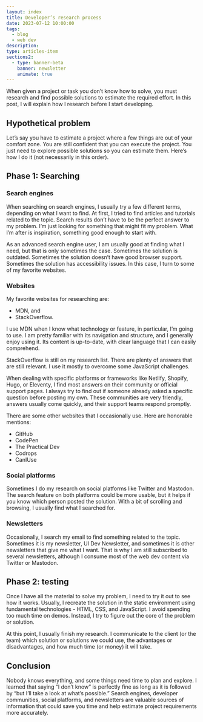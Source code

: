 ```yaml
---
layout: index
title: Developer’s research process
date: 2023-07-12 10:00:00
tags:
  - blog
  - web dev
description:
type: articles-item
sections2:
  - type: banner-beta
    banner: newsletter
    animate: true
---
```


When given a project or task you don’t know how to solve, you must research and find possible solutions to estimate the required effort. In this post, I will explain how I research before I start developing.

## Hypothetical problem

Let’s say you have to estimate a project where a few things are out of your comfort zone. You are still confident that you can execute the project. You just need to explore possible solutions so you can estimate them. Here’s how I do it (not necessarily in this order).

## Phase 1: Searching

### Search engines

When searching on search engines, I usually try a few different terms, depending on what I want to find. At first, I tried to find articles and tutorials related to the topic. Search results don’t have to be the perfect answer to my problem. I’m just looking for something that might fit my problem. What I’m after is inspiration, something good enough to start with.

As an advanced search engine user, I am usually good at finding what I need, but that is only sometimes the case. Sometimes the solution is outdated. Sometimes the solution doesn’t have good browser support. Sometimes the solution has accessibility issues. In this case, I turn to some of my favorite websites.

### Websites

My favorite websites for researching are:

- MDN, and
- StackOverflow.

I use MDN when I know what technology or feature, in particular, I’m going to use. I am pretty familiar with its navigation and structure, and I generally enjoy using it. Its content is up-to-date, with clear language that I can easily comprehend.

StackOverflow is still on my research list. There are plenty of answers that are still relevant. I use it mostly to overcome some JavaScript challenges.

When dealing with specific platforms or frameworks like Netlify, Shopify, Hugo, or Eleventy, I find most answers on their community or official support pages. I always try to find out if someone already asked a specific question before posting my own. These communities are very friendly, answers usually come quickly, and their support teams respond promptly.

There are some other websites that I occasionally use. Here are honorable mentions:

- GitHub
- CodePen
- The Practical Dev
- Codrops
- CanIUse

### Social platforms

Sometimes I do my research on social platforms like Twitter and Mastodon. The search feature on both platforms could be more usable, but it helps if you know which person posted the solution. With a bit of scrolling and browsing, I usually find what I searched for.

### Newsletters

Occasionally, I search my email to find something related to the topic. Sometimes it is my newsletter, UI Dev Newsletter, and sometimes it is other newsletters that give me what I want. That is why I am still subscribed to several newsletters, although I consume most of the web dev content via Twitter or Mastodon.

## Phase 2: testing

Once I have all the material to solve my problem, I need to try it out to see how it works. Usually, I recreate the solution in the static environment using fundamental technologies - HTML, CSS, and JavaScript. I avoid spending too much time on demos. Instead, I try to figure out the core of the problem or solution.

At this point, I usually finish my research. I communicate to the client (or the team) which solution or solutions we could use, the advantages or disadvantages, and how much time (or money) it will take.

## Conclusion

Nobody knows everything, and some things need time to plan and explore. I learned that saying “I don’t know” is perfectly fine as long as it is followed by “but I’ll take a look at what’s possible.” Search engines, developer communities, social platforms, and newsletters are valuable sources of information that could save you time and help estimate project requirements more accurately.
